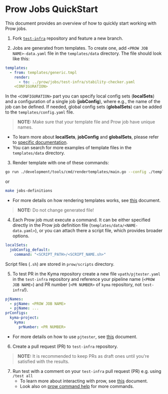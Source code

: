 # Prow Jobs QuickStart

This document provides an overview of how to quickly start working with Prow jobs.

1. Fork [`test-infra`](https://github.com/kyma-project/test-infra) repository and feature a new branch.


2. Jobs are generated from templates. To create one, add `<PROW JOB NAME>-data.yaml` file in the `templates/data` directory. The file should look like this:

```yaml
templates:
  - from: templates/generic.tmpl
    render:
      - to: ../prow/jobs/test-infra/stability-checker.yaml
    <CONFIGURATION>
```
In the `<CONFIGURATION>` part you can specify local config sets (**localSets**) and a configuration of a single job (**jobConfig**), where e.g., the name of the job can be defined.
If needed, global config sets (**globalSets**) can be added to the `templates/config.yaml` file.

> **NOTE:** Make sure that your template file and Prow job have unique names.

- To learn more about **localSets**, **jobConfig** and **globalSets**, please refer to [specific documentation](https://github.com/kyma-project/test-infra/tree/main/development/tools/cmd/rendertemplates). 
- You can search for more examples of template files in the `templates/data` directory.

3. Render template with one of these commands:
```bash
go run ./development/tools/cmd/rendertemplates/main.go --config ./templates/config.yaml
```
or 
```bash
make jobs-definitions
```

- For more details on how rendering templates works, see [this](https://github.com/kyma-project/test-infra/tree/main/development/tools/cmd/rendertemplates) document.

> **NOTE:** Do not change generated file!


4. Each Prow job must execute a command. It can be either specified directly in the Prow job definition file (`templates/data/<NAME-data.yaml>`),
or you can attach there a script file, which provides broader options. 
```yaml
localSets:
  jobConfig_default:
    command: "<SCRIPT_PATH>/<SCRIPT_NAME.sh>"
```
Script files (`.sh`) are stored in `prow/scripts` directory.

5. To test PR in the Kyma repository create a new file `vpath/pjtester.yaml` in the `test-infra` repository
and reference your pipeline name (`<PROW JOB NAME>`) and PR number (`<PR NUMBER>` of `kyma` repository, not `test-infra`!).
```yaml
pjNames:
  - pjName: <PROW JOB NAME>
  - pjName: ...
prConfigs:
  kyma-project:
    kyma:
      prNumber: <PR NUMBER> 
```
- For more details on how to use `pjtester`, see [this](https://github.com/kyma-project/test-infra/blob/main/development/tools/cmd/pjtester/README.md)
  document.
  
6. Create a pull request (PR) to `test-infra` repository.

> **NOTE:** It is recommended to keep PRs as draft ones until you're satisfied with the results.


7. Run test with a comment on your `test-infra` pull request (PR) 
   e.g. using `/test all` 
   - To learn more about interacting with prow, see [this](./prow-jobs.md#interact-with-prow) document.
   - Look also on [prow command help](https://prow.k8s.io/command-help) for more commands.